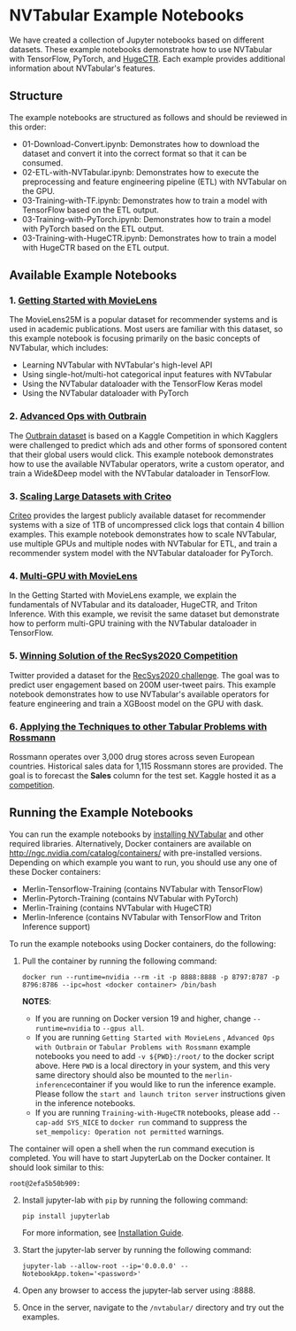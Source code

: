 # NVTabular Example Notebooks

We have created a collection of Jupyter notebooks based on different datasets. These example notebooks demonstrate how to use NVTabular with TensorFlow, PyTorch, and [HugeCTR](https://github.com/NVIDIA/HugeCTR). Each example provides additional information about NVTabular's features.

## Structure

The example notebooks are structured as follows and should be reviewed in this order:
- 01-Download-Convert.ipynb: Demonstrates how to download the dataset and convert it into the correct format so that it can be consumed. 
- 02-ETL-with-NVTabular.ipynb: Demonstrates how to execute the preprocessing and feature engineering pipeline (ETL) with NVTabular on the GPU.
- 03-Training-with-TF.ipynb: Demonstrates how to train a model with TensorFlow based on the ETL output.
- 03-Training-with-PyTorch.ipynb: Demonstrates how to train a model with PyTorch based on the ETL output.
- 03-Training-with-HugeCTR.ipynb: Demonstrates how to train a model with HugeCTR based on the ETL output.

## Available Example Notebooks

### 1. [Getting Started with MovieLens](https://github.com/NVIDIA/NVTabular/tree/main/examples/getting-started-movielens)

The MovieLens25M is a popular dataset for recommender systems and is used in academic publications. Most users are familiar with this dataset, so this example notebook is focusing primarily on the basic concepts of NVTabular, which includes:
- Learning NVTabular with NVTabular's high-level API
- Using single-hot/multi-hot categorical input features with NVTabular
- Using the NVTabular dataloader with the TensorFlow Keras model
- Using the NVTabular dataloader with PyTorch

### 2. [Advanced Ops with Outbrain](https://github.com/NVIDIA/NVTabular/tree/main/examples/advanced-ops-outbrain)

The [Outbrain dataset](https://www.kaggle.com/c/outbrain-click-prediction) is based on a Kaggle Competition in which Kagglers were challenged to predict which ads and other forms of sponsored content that their global users would click. This example notebook demonstrates how to use the available NVTabular operators, write a custom operator, and train a Wide&Deep model with the NVTabular dataloader in TensorFlow.

### 3. [Scaling Large Datasets with Criteo](https://github.com/NVIDIA/NVTabular/tree/main/examples/scaling-criteo)

[Criteo](https://ailab.criteo.com/download-criteo-1tb-click-logs-dataset/) provides the largest publicly available dataset for recommender systems with a size of 1TB of uncompressed click logs that contain 4 billion examples. This example notebook demonstrates how to scale NVTabular, use multiple GPUs and multiple nodes with NVTabular for ETL, and train a recommender system model with the NVTabular dataloader for PyTorch.

### 4. [Multi-GPU with MovieLens](https://github.com/NVIDIA/NVTabular/tree/main/examples/multi-gpu-movielens)

In the Getting Started with MovieLens example, we explain the fundamentals of NVTabular and its dataloader, HugeCTR, and Triton Inference. With this example, we revisit the same dataset but demonstrate how to perform multi-GPU training with the NVTabular dataloader in TensorFlow.

### 5. [Winning Solution of the RecSys2020 Competition](https://github.com/NVIDIA/NVTabular/tree/main/examples/winning-solution-recsys2020-twitter)

Twitter provided a dataset for the [RecSys2020 challenge](http://www.recsyschallenge.com/2020/). The goal was to predict user engagement based on 200M user-tweet pairs. This example notebook demonstrates how to use NVTabular's available operators for feature engineering and train a XGBoost model on the GPU with dask.

### 6. [Applying the Techniques to other Tabular Problems with Rossmann](https://github.com/NVIDIA/NVTabular/tree/main/examples/tabular-data-rossmann) 

Rossmann operates over 3,000 drug stores across seven European countries. Historical sales data for 1,115 Rossmann stores are provided. The goal is to forecast the **Sales** column for the test set. Kaggle hosted it as a [competition](https://www.kaggle.com/c/rossmann-store-sales/overview).

## Running the Example Notebooks

You can run the example notebooks by [installing NVTabular](https://github.com/NVIDIA/NVTabular#installation) and other required libraries. Alternatively, Docker containers are available on http://ngc.nvidia.com/catalog/containers/ with pre-installed versions. Depending on which example you want to run, you should use any one of these Docker containers:
- Merlin-Tensorflow-Training (contains NVTabular with TensorFlow)
- Merlin-Pytorch-Training (contains NVTabular with PyTorch)
- Merlin-Training (contains NVTabular with HugeCTR)
- Merlin-Inference (contains NVTabular with TensorFlow and Triton Inference support)

To run the example notebooks using Docker containers, do the following:

1. Pull the container by running the following command:
   ```
   docker run --runtime=nvidia --rm -it -p 8888:8888 -p 8797:8787 -p 8796:8786 --ipc=host <docker container> /bin/bash
   ```

   **NOTES**: 
   
   - If you are running on Docker version 19 and higher, change ```--runtime=nvidia``` to ```--gpus all```.
   - If you are running `Getting Started with MovieLens` , `Advanced Ops with Outbrain` or `Tabular Problems with Rossmann` example notebooks you need to add ` -v ${PWD}:/root/ ` to the docker script above. Here `PWD` is a local directory in your system, and this very same directory should also be mounted to the `merlin-inference`container if you would like to run the inference example. Please follow the `start and launch triton server` instructions given in the inference notebooks. 
   - If you are running `Training-with-HugeCTR` notebooks, please add `--cap-add SYS_NICE` to `docker run` command to suppress the `set_mempolicy: Operation not permitted` warnings.
  
  The container will open a shell when the run command execution is completed. You will have to start JupyterLab on the Docker container. It should look similar to this:
   ```
   root@2efa5b50b909:
   ```

2. Install jupyter-lab with `pip` by running the following command:
   ```
   pip install jupyterlab
   ```
   
   For more information, see [Installation Guide](https://jupyterlab.readthedocs.io/en/stable/getting_started/installation.html). 
   
3. Start the jupyter-lab server by running the following command:
   ```
   jupyter-lab --allow-root --ip='0.0.0.0' --NotebookApp.token='<password>'
   ```

4. Open any browser to access the jupyter-lab server using <MachineIP>:8888.

5. Once in the server, navigate to the ```/nvtabular/``` directory and try out the examples.
